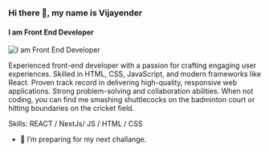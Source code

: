 
### Hi there 👋, my name is Vijayender 
#### I am Front End Developer
![I am Front End Developer](https://arturssmirnovs.github.io/github-profile-readme-generator/images/banner.png)

Experienced front-end developer with a passion for crafting engaging user experiences. Skilled in HTML, CSS, JavaScript, and modern frameworks like React. Proven track record in delivering high-quality, responsive web applications. Strong problem-solving and collaboration abilities. When not coding, you can find me smashing shuttlecocks on the badminton court or hitting boundaries on the cricket field.

Skills: REACT / NextJs/ JS / HTML / CSS

- 🔭 I’m preparing for my next challange. 




